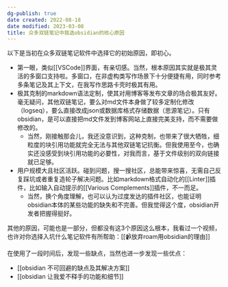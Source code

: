 ```yaml
---
dg-publish: true
date created: 2022-08-18
date modified: 2023-03-08
title: 众多双链笔记中我选obsidian的核心原因
---
```


以下是当初在众多双链笔记软件中选择它的初始原因，即初心。

- 第一眼，类似[[VSCode]]界面，有亲切感。当然，根本原因其实就是极其灵活的多窗口支持啦。多窗口，在非虚构类写作场景下十分便捷有用，同时参考多条笔记及其上下文，在我写作思路卡壳时极其有用。
- 极其克制的markdown语法定制，使其对用博客等发布文章的场合极其友好。毫无疑问，其他双链笔记，要么对md文件本身做了较多定制化修改（logseq），要么直接改成json或数据库格式存储数据（思源笔记）。只有obsidian，是可以直接把md文件发到博客网站上直接完美支持，而不需要做修改的。
	- 当然，刚接触那会儿，我还没意识到，这种克制，也带来了很大牺牲，细粒度的块引用功能就完全无法与其他双链笔记抗衡。但我使用至今，也确实还没感受到块引用功能的必要性，对我而言，基于文件级别的双向链接就已足够。
- 用户规模大且社区活跃。碰到问题，搜一搜社区，总能带来惊喜，无需自己反复踩坑或者重复造轮子解决问题。比如markdown格式自动化的[[Linter]]插件，比如输入自动提示的[[Various Complements]]插件，不一而足。
	- 当然，换个角度理解，也可以认为过度发达的插件社区，也能证明obsidian本体的某些功能的缺失和不完善。但我觉得这个度，obsidian开发者把握得挺好。

其他的原因，可能也是一部分，但都没有这3个原因这么根本，我看过一个视频，也许对你选择入坑什么笔记软件有所帮助：[[📹放弃roam用obsidian的理由]]

在使用了一段时间后，发现一些缺点，当然也进一步发现一些优点：  

- [[obsidian 不可回避的缺点及其解决方案]]
- [[obsidian 让我爱不释手的功能和细节]]
